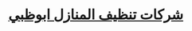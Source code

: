 # [شركات تنظيف المنازل ابوظبي](https://gclscleaning.com/abu-dhabi/abu-dhabi-house-cleaning-service/)
